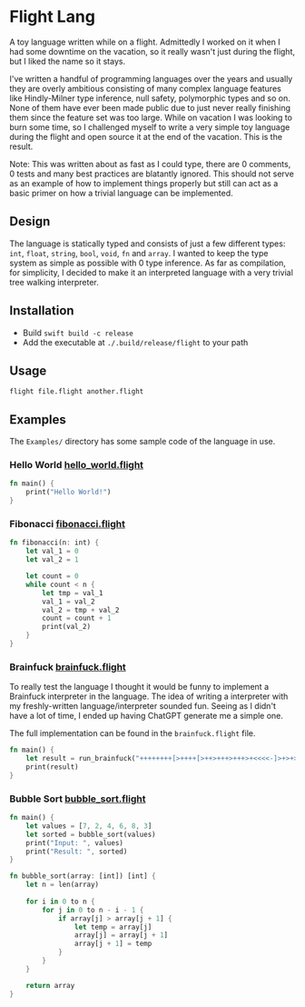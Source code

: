 # Flight Lang
A toy language written while on a flight. Admittedly I worked on it when I had some downtime on the vacation, so it really wasn't just during the flight, but I liked the name so it stays.

I've written a handful of programming languages over the years and usually they are overly ambitious consisting of many complex language features like Hindly-Milner type inference, null safety, polymorphic types and so on. None of them have ever been made public due to just never really finishing them since the feature set was too large. While on vacation I was looking to burn some time, so I challenged myself to write a very simple toy language during the flight and open source it at the end of the vacation. This is the result.

Note: This was written about as fast as I could type, there are 0 comments, 0 tests and many best practices are blatantly ignored. This should not serve as an example of how to implement things properly but still can act as a basic primer on how a trivial language can be implemented.

## Design
The language is statically typed and consists of just a few different types: `int`, `float`, `string`, `bool`, `void`, `fn` and `array`. I wanted to keep the type system as simple as possible with 0 type inference. As far as compilation, for simplicity, I decided to make it an interpreted language with a very trivial tree walking interpreter.

## Installation
* Build `swift build -c release`
* Add the executable at `./.build/release/flight` to your path

## Usage
```
flight file.flight another.flight
```

## Examples
The `Examples/` directory has some sample code of the language in use.

### Hello World [hello_world.flight](./Examples/hello_world.flight)
```rust
fn main() {
    print("Hello World!")
}
```

### Fibonacci [fibonacci.flight](./Examples/fibonacci.flight)
```rust
fn fibonacci(n: int) {
    let val_1 = 0
    let val_2 = 1

    let count = 0
    while count < n {
        let tmp = val_1
        val_1 = val_2
        val_2 = tmp + val_2
        count = count + 1
        print(val_2)
    }
}
```

### Brainfuck [brainfuck.flight](./Examples/brainfuck.flight)
To really test the language I thought it would be funny to implement a Brainfuck interpreter in the language. The idea of writing a interpreter with my freshly-written language/interpreter sounded fun. Seeing as I didn't have a lot of time, I ended up having ChatGPT generate me a simple one.

The full implementation can be found in the `brainfuck.flight` file.

```rust
fn main() {
    let result = run_brainfuck("++++++++[>++++[>++>+++>+++>+<<<<-]>+>+>->>+[<]<-]>>.>---.+++++++..+++.>>.<-.<.+++.------.--------.>>+.>++.")
    print(result)
}
```

### Bubble Sort [bubble_sort.flight](./Examples/bubble_sort.flight)
```rust
fn main() {
    let values = [7, 2, 4, 6, 8, 3]
    let sorted = bubble_sort(values)
    print("Input: ", values)
    print("Result: ", sorted)
}

fn bubble_sort(array: [int]) [int] {
    let n = len(array)
    
    for i in 0 to n {
        for j in 0 to n - i - 1 {
            if array[j] > array[j + 1] {
                let temp = array[j]
                array[j] = array[j + 1]
                array[j + 1] = temp
            }
        }
    }

    return array
}
```
